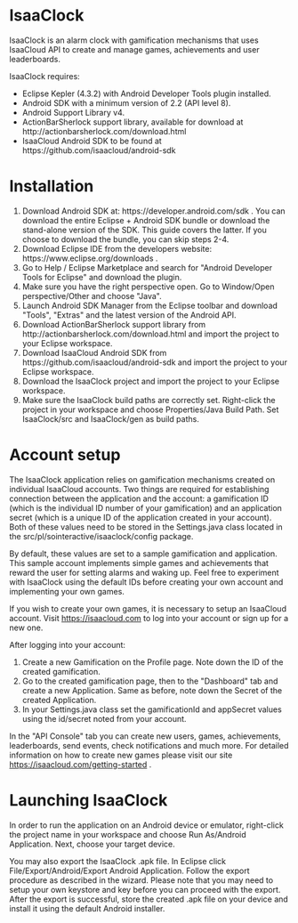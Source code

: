 IsaaClock
=========

IsaaClock is an alarm clock with gamification mechanisms that uses IsaaCloud API to create and manage games, achievements and user leaderboards.

IsaaClock requires:
<ul>
<li> Eclipse Kepler (4.3.2) with Android Developer Tools plugin installed.
<li> Android SDK with a minimum version of 2.2 (API level 8).
<li> Android Support Library v4.
<li> ActionBarSherlock support library, available for download at http://actionbarsherlock.com/download.html
<li> IsaaCloud Android SDK to be found at https://github.com/isaacloud/android-sdk
</ul>

Installation
=====================

<ol> 
<li> Download Android SDK at: https://developer.android.com/sdk . You can download the entire Eclipse + Android SDK bundle or download the 
stand-alone version of the SDK. This guide covers the latter. If you choose to download the bundle, you can skip steps 2-4.
<li> Download Eclipse IDE from the developers website: https://www.eclipse.org/downloads .
<li> Go to Help / Eclipse Marketplace and search for "Android Developer Tools for Eclipse" and download the plugin.
<li> Make sure you have the right perspective open. Go to Window/Open perspective/Other and choose "Java".
<li> Launch Android SDK Manager from the Eclipse toolbar and download "Tools", "Extras" and the latest version of the Android API.
<li> Download ActionBarSherlock support library from  http://actionbarsherlock.com/download.html and import the project to your Eclipse workspace.
<li> Download IsaaCloud Android SDK from https://github.com/isaacloud/android-sdk and import the project to your Eclipse workspace.
<li> Download the IsaaClock project and import the project to your Eclipse workspace.
<li> Make sure the IsaaClock build paths are correctly set. Right-click the project in your workspace and choose Properties/Java Build Path. 
Set IsaaClock/src and IsaaClock/gen as build paths.
</ol>

Account setup
=============
The IsaaClock application relies on gamification mechanisms created on individual IsaaCloud accounts. Two things are required for establishing 
connection between the application and the account: a gamification ID (which is the individual ID number of your gamification) and an application secret 
(which is a unique ID of the application created in your account). Both of these values need to be stored in the Settings.java class located in the 
src/pl/sointeractive/isaaclock/config package.

By default, these values are set to a sample gamification and application. This sample account implements simple games and achievements 
that reward the user for setting alarms and waking up. Feel free to experiment with IsaaClock using the default IDs before creating your own account 
and implementing your own games. 
 
If you wish to create your own games, it is necessary to setup an IsaaCloud account. Visit https://isaacloud.com to log into your account or 
sign up for a new one.

After logging into your account:
<ol>
<li> Create a new Gamification on the Profile page. Note down the ID of the created gamification.
<li> Go to the created gamification page, then to the "Dashboard" tab and create a new Application. Same as before, note down the Secret of the created Application.
<li> In your Settings.java class set the gamificationId and appSecret values using the id/secret noted from your account.
</ol>

In the "API Console" tab you can create new users, games, achievements, leaderboards, send events, check notifications and much more. 
For detailed information on how to create new games please visit our site https://isaacloud.com/getting-started .

Launching IsaaClock
===================
In order to run the application on an Android device or emulator, right-click the project name in your workspace and choose Run As/Android Application. 
Next, choose your target device.

You may also export the IsaaClock .apk file. In Eclipse click File/Export/Android/Export Android Application. Follow the export procedure as described in the wizard. 
Please note that you may need to setup your own keystore and key before you can proceed with the export. After the export is successful, store the created .apk file 
on your device and install it using the default Android installer. 



